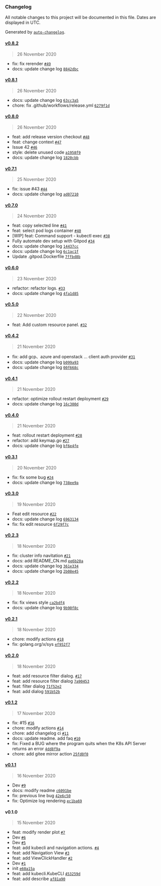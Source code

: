 ### Changelog

All notable changes to this project will be documented in this file. Dates are displayed in UTC.

Generated by [`auto-changelog`](https://github.com/CookPete/auto-changelog).

#### [v0.8.2](https://github.com/TNK-Studio/lazykube/compare/v0.8.1...v0.8.2)

> 26 November 2020

- fix: fix rerender [`#49`](https://github.com/TNK-Studio/lazykube/pull/49)
- docs: update change log [`8842dbc`](https://github.com/TNK-Studio/lazykube/commit/8842dbc142f71f39d0ca75ca049ec48184272773)

#### [v0.8.1](https://github.com/TNK-Studio/lazykube/compare/v0.8.0...v0.8.1)

> 26 November 2020

- docs: update change log [`63cc3a5`](https://github.com/TNK-Studio/lazykube/commit/63cc3a5da368d5add00ad26348b2ec88d0ec54dd)
- chore: fix .github/workflows/release.yml [`6279f1d`](https://github.com/TNK-Studio/lazykube/commit/6279f1d11bc6ea630b20b5de514cab6833ad400a)

#### [v0.8.0](https://github.com/TNK-Studio/lazykube/compare/v0.7.1...v0.8.0)

> 26 November 2020

- feat: add release version checkout [`#48`](https://github.com/TNK-Studio/lazykube/pull/48)
- feat: change context [`#47`](https://github.com/TNK-Studio/lazykube/pull/47)
- Issue 42 [`#46`](https://github.com/TNK-Studio/lazykube/pull/46)
- style: delete unused code [`a1958f9`](https://github.com/TNK-Studio/lazykube/commit/a1958f937e8e15d30983db65ffe8fd0c2a61ec92)
- docs: update change log [`1820cbb`](https://github.com/TNK-Studio/lazykube/commit/1820cbbd3165081848e4144fee044cf302e149a2)

#### [v0.7.1](https://github.com/TNK-Studio/lazykube/compare/v0.7.0...v0.7.1)

> 25 November 2020

- fix: issue #43 [`#44`](https://github.com/TNK-Studio/lazykube/pull/44)
- docs: update change log [`ad07210`](https://github.com/TNK-Studio/lazykube/commit/ad07210e78cc081e437903de82164d3102ed3777)

#### [v0.7.0](https://github.com/TNK-Studio/lazykube/compare/v0.6.0...v0.7.0)

> 24 November 2020

- feat: copy selected line [`#41`](https://github.com/TNK-Studio/lazykube/pull/41)
- feat: select pod logs container [`#40`](https://github.com/TNK-Studio/lazykube/pull/40)
- [WIP] feat: Command support - kubectl exec [`#38`](https://github.com/TNK-Studio/lazykube/pull/38)
- Fully automate dev setup with Gitpod [`#34`](https://github.com/TNK-Studio/lazykube/pull/34)
- docs: update change log [`14437cc`](https://github.com/TNK-Studio/lazykube/commit/14437cc3b1bdb91a34ebc5ec2f14789d036c690c)
- docs: update change log [`6c1ac1f`](https://github.com/TNK-Studio/lazykube/commit/6c1ac1f31185fe56025efc0427a179ec09f1847f)
- Update .gitpod.Dockerfile [`7ffbd8b`](https://github.com/TNK-Studio/lazykube/commit/7ffbd8b5b26aaf63234fe416b61d0280bcd11fbb)

#### [v0.6.0](https://github.com/TNK-Studio/lazykube/compare/v0.5.0...v0.6.0)

> 23 November 2020

- refactor: refactor logs. [`#33`](https://github.com/TNK-Studio/lazykube/pull/33)
- docs: update change log [`4fa1d85`](https://github.com/TNK-Studio/lazykube/commit/4fa1d8580e06e97f29356fdf1bd4cc1034d71cf7)

#### [v0.5.0](https://github.com/TNK-Studio/lazykube/compare/v0.4.2...v0.5.0)

> 22 November 2020

- feat: Add custom resource panel. [`#32`](https://github.com/TNK-Studio/lazykube/pull/32)

#### [v0.4.2](https://github.com/TNK-Studio/lazykube/compare/v0.4.1...v0.4.2)

> 21 November 2020

- fix: add gcp、azure and openstack ... client auth provider [`#31`](https://github.com/TNK-Studio/lazykube/pull/31)
- docs: update change log [`b099a93`](https://github.com/TNK-Studio/lazykube/commit/b099a93ee6f22013ae3a051f8f9f40cdb95620ea)
- docs: update change log [`00f668c`](https://github.com/TNK-Studio/lazykube/commit/00f668c6fa7b56b98d6e648c739852f030a13041)

#### [v0.4.1](https://github.com/TNK-Studio/lazykube/compare/v0.4.0...v0.4.1)

> 21 November 2020

- refactor: optimize rollout restart deployment [`#29`](https://github.com/TNK-Studio/lazykube/pull/29)
- docs: update change log [`16c300d`](https://github.com/TNK-Studio/lazykube/commit/16c300d74b018940e229317eaa26c603ff5b6e1c)

#### [v0.4.0](https://github.com/TNK-Studio/lazykube/compare/v0.3.1...v0.4.0)

> 21 November 2020

- feat: rollout restart deployment [`#28`](https://github.com/TNK-Studio/lazykube/pull/28)
- refactor: add keymap.go [`#27`](https://github.com/TNK-Studio/lazykube/pull/27)
- docs: update change log [`bf6e4fe`](https://github.com/TNK-Studio/lazykube/commit/bf6e4fe257f6819daa141bc4ee3d676138d56206)

#### [v0.3.1](https://github.com/TNK-Studio/lazykube/compare/v0.3.0...v0.3.1)

> 20 November 2020

- fix: fix some bug [`#24`](https://github.com/TNK-Studio/lazykube/pull/24)
- docs: update change log [`738ee9a`](https://github.com/TNK-Studio/lazykube/commit/738ee9a78c870ade421ed46ef9ae207db11f1b17)

#### [v0.3.0](https://github.com/TNK-Studio/lazykube/compare/v0.2.3...v0.3.0)

> 19 November 2020

- Feat edit resource [`#22`](https://github.com/TNK-Studio/lazykube/pull/22)
- docs: update change log [`6963134`](https://github.com/TNK-Studio/lazykube/commit/6963134bdc7261a809e0cd80941e3bd6f6855ad7)
- fix: fix edit resource [`6f29f7c`](https://github.com/TNK-Studio/lazykube/commit/6f29f7c1e62aa433af46ebe429ccb19ad3696f2e)

#### [v0.2.3](https://github.com/TNK-Studio/lazykube/compare/v0.2.2...v0.2.3)

> 18 November 2020

- fix: cluster info navitation [`#21`](https://github.com/TNK-Studio/lazykube/pull/21)
- docs: add README_CN.md [`ee6b20a`](https://github.com/TNK-Studio/lazykube/commit/ee6b20a63de1f8b590abe58aed4087eb6651c674)
- docs: update change log [`361e334`](https://github.com/TNK-Studio/lazykube/commit/361e3348503ac04ef50d073ee7bdd8b407f954bd)
- docs: update change log [`2b08e45`](https://github.com/TNK-Studio/lazykube/commit/2b08e45d0ec39650f68d5ef0fb05bb79d045872b)

#### [v0.2.2](https://github.com/TNK-Studio/lazykube/compare/v0.2.1...v0.2.2)

> 18 November 2020

- fix: fix views style [`ca2bdf4`](https://github.com/TNK-Studio/lazykube/commit/ca2bdf4f44af0778060ac972822f16c7e3f0b0c8)
- docs: update change log [`9b90f8c`](https://github.com/TNK-Studio/lazykube/commit/9b90f8c32f316a7d6d4072254e65fadb3364d12a)

#### [v0.2.1](https://github.com/TNK-Studio/lazykube/compare/v0.2.0...v0.2.1)

> 18 November 2020

- chore: modify actions [`#18`](https://github.com/TNK-Studio/lazykube/pull/18)
- fix: golang.org/x/sys [`ef952f7`](https://github.com/TNK-Studio/lazykube/commit/ef952f73975a459ea2e3285583936156fd7c819e)

#### [v0.2.0](https://github.com/TNK-Studio/lazykube/compare/v0.1.2...v0.2.0)

> 18 November 2020

- feat: add resource filter dialog. [`#17`](https://github.com/TNK-Studio/lazykube/pull/17)
- feat: add resource filter dialog [`7a90453`](https://github.com/TNK-Studio/lazykube/commit/7a90453b8ad08f8e64107d5f1b8c26aecd81d72a)
- feat: filter dialog [`71f52e2`](https://github.com/TNK-Studio/lazykube/commit/71f52e28b0ac1ec5c698eeb0f5b59d809af952bc)
- feat: add dialog [`591b52b`](https://github.com/TNK-Studio/lazykube/commit/591b52bee1fe7554178630f12b66d2eb9778a168)

#### [v0.1.2](https://github.com/TNK-Studio/lazykube/compare/v0.1.1...v0.1.2)

> 17 November 2020

- fix: #15 [`#16`](https://github.com/TNK-Studio/lazykube/pull/16)
- chore: modify actions [`#14`](https://github.com/TNK-Studio/lazykube/pull/14)
- chore: add changelog ci [`#11`](https://github.com/TNK-Studio/lazykube/pull/11)
- docs: update readme. add faq [`#10`](https://github.com/TNK-Studio/lazykube/pull/10)
- fix: Fixed a BUG where the program quits when the K8s API Server returns an error [`4dd8f9a`](https://github.com/TNK-Studio/lazykube/commit/4dd8f9a6222d1a25bb82443e26cad23bf226a956)
- chore: add gitee mirror action [`25fd0f0`](https://github.com/TNK-Studio/lazykube/commit/25fd0f038ce07c41f9d6d4b796a4c8f71f50bacb)

#### [v0.1.1](https://github.com/TNK-Studio/lazykube/compare/v0.1.0...v0.1.1)

> 16 November 2020

- Dev [`#9`](https://github.com/TNK-Studio/lazykube/pull/9)
- docs: modify readme [`c6091be`](https://github.com/TNK-Studio/lazykube/commit/c6091be52028d6860054cc3956e6f19bf4d43abb)
- fix: previous line bug [`42e6c50`](https://github.com/TNK-Studio/lazykube/commit/42e6c506756326d8271bcb21b7fe7164cc8b409b)
- fix: Optimize log rendering [`ec1ba69`](https://github.com/TNK-Studio/lazykube/commit/ec1ba69e773b00da2a5128d9f9111ba411e2f63e)

#### v0.1.0

> 15 November 2020

- feat: modify render plot [`#7`](https://github.com/TNK-Studio/lazykube/pull/7)
- Dev [`#6`](https://github.com/TNK-Studio/lazykube/pull/6)
- Dev [`#5`](https://github.com/TNK-Studio/lazykube/pull/5)
- feat: add kubecli and navigation actions. [`#4`](https://github.com/TNK-Studio/lazykube/pull/4)
- feat: add Navigation View [`#3`](https://github.com/TNK-Studio/lazykube/pull/3)
- feat: add ViewClickHandler [`#2`](https://github.com/TNK-Studio/lazykube/pull/2)
- Dev [`#1`](https://github.com/TNK-Studio/lazykube/pull/1)
- init [`e60a15a`](https://github.com/TNK-Studio/lazykube/commit/e60a15aaed1232b328bab2896657cd7abe92b17f)
- feat: add kubecli.KubeCLI [`453259d`](https://github.com/TNK-Studio/lazykube/commit/453259dd37c54ed11562cadea63d92fd3c595f7b)
- feat: add describe [`af81a90`](https://github.com/TNK-Studio/lazykube/commit/af81a90954456fdfdccb81ec0f788b4f6bac738f)
